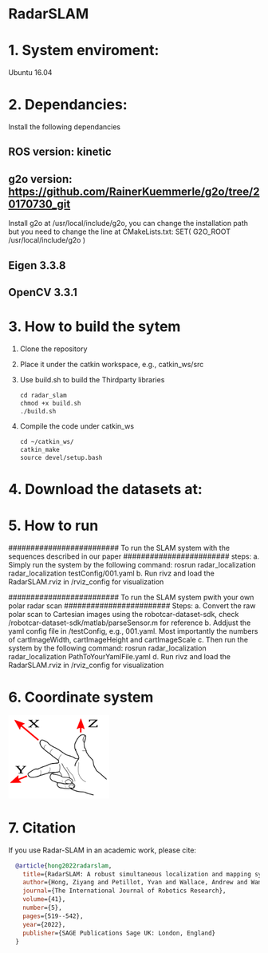 # RadarSLAM

# 1. System enviroment:
Ubuntu 16.04

# 2. Dependancies:
Install the following dependancies
## ROS version: kinetic
## g2o version: https://github.com/RainerKuemmerle/g2o/tree/20170730_git
Install g2o at /usr/local/include/g2o, you can change the installation path but you need to change the line at CMakeLists.txt: SET( G2O_ROOT /usr/local/include/g2o )
## Eigen 3.3.8
## OpenCV 3.3.1

# 3. How to build the sytem
1. Clone the repository 
2. Place it under the catkin workspace, e.g., catkin_ws/src
3. Use build.sh to build the Thirdparty libraries
   ```
   cd radar_slam
   chmod +x build.sh
   ./build.sh
   ```

4. Compile the code under catkin_ws
   ```
   cd ~/catkin_ws/
   catkin_make 
   source devel/setup.bash
   ```


# 4. Download the datasets at:

# 5. How to run
######################### To run the SLAM system with the sequences described in our paper ########################
steps:
a. Simply run the system by the following command:
   rosrun radar_localization radar_localization testConfig/001.yaml
b. Run rivz and load the RadarSLAM.rviz in /rviz_config for visualization


######################### To run the SLAM system pwith your own polar radar scan ########################
Steps:
a. Convert the raw polar scan to Cartesian images using the robotcar-dataset-sdk, check /robotcar-dataset-sdk/matlab/parseSensor.m for reference
b. Addjust the yaml config file in /testConfig, e.g., 001.yaml. Most importantly the numbers of cartImageWidth, cartImageHeight and cartImageScale
c. Then run the system by the following command:
   rosrun  radar_localization radar_localization PathToYourYamlFile.yaml
d. Run rivz and load the RadarSLAM.rviz in /rviz_config for visualization

# 6. Coordinate system
<img src="images/coordinate.png" width = 40% height = 40%/>

# 7. Citation
If you use Radar-SLAM in an academic work, please cite:
```bibtex
  @article{hong2022radarslam,
    title={RadarSLAM: A robust simultaneous localization and mapping system for all weather conditions},
    author={Hong, Ziyang and Petillot, Yvan and Wallace, Andrew and Wang, Sen},
    journal={The International Journal of Robotics Research},
    volume={41},
    number={5},
    pages={519--542},
    year={2022},
    publisher={SAGE Publications Sage UK: London, England}
  }

```
